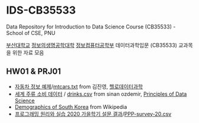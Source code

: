 # IDS-CB35533
Data Repository for Introduction to Data Science Course (CB35533) - School of CSE, PNU

[부산대학교](http://www.pusan.ac.kr/kor/Main.do) [정보의생명공학대학](https://ibe.pusan.ac.kr/ibe/index.do) [정보컴퓨터공학부](https://cse.pusan.ac.kr/cse/index.do) 데이터과학입문 (CB35533) 교과목을 위한 자료 모음

## HW01 & PRJ01
* [자동차 정보 예제](https://github.com/jykim/dbook/blob/master/mtcars.txt)/[mtcars.txt](https://raw.githubusercontent.com/jykim/dbook/master/mtcars.txt) from 김진영, [헬로데이터과학](http://www.yes24.com/Product/goods/24349374)
* [세계 주류 소비 데이터](https://github.com/sinanuozdemir/principles_of_data_science/blob/master/data/chapter_2/drinks.csv) / [drinks.csv](https://raw.githubusercontent.com/sinanuozdemir/principles_of_data_science/master/data/chapter_2/drinks.csv) from sinan ozdemir, [Principles of Data Science](https://www.amazon.com/Principles-Data-Science-techniques-making-ebook/dp/B01A8T8YNC)
* [Demographics of South Korea](https://en.wikipedia.org/wiki/Demographics_of_South_Korea) from Wikipedia
* [프로그래밍 원리와 실습 2020 가을학기 설문 결과](https://github.com/inetguru/IDS-CB35533/blob/main/PPP-survey-20.csv)/[PPP-survey-20.csv](https://raw.githubusercontent.com/inetguru/IDS-CB35533/main/PPP-survey-20.csv)
